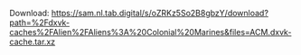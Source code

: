 Download: https://sam.nl.tab.digital/s/oZRKz5So2B8gbzY/download?path=%2Fdxvk-caches%2FAlien%2FAliens%3A%20Colonial%20Marines&files=ACM.dxvk-cache.tar.xz
